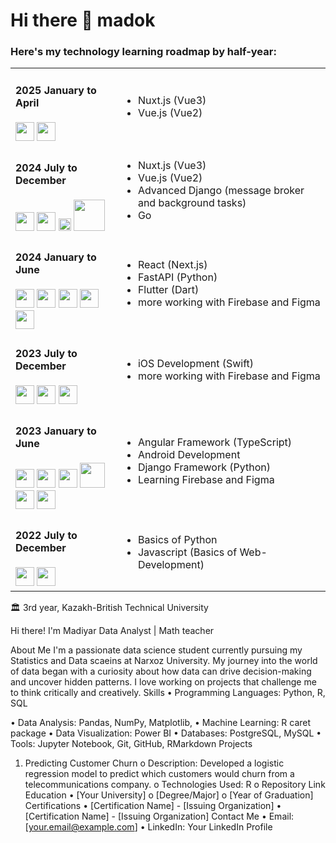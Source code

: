 # Hi there 👋 madok


<!--
**madok47/madok47** is a ✨ _special_ ✨ repository because its `README.md` (this file) appears on your GitHub profile.

Here are some ideas to get you started:

- 🔭 I’m currently working on ...
- 🌱 I’m currently learning ...
- 👯 I’m looking to collaborate on ...
- 🤔 I’m looking for help with ...
- 💬 Ask me about ...
- 📫 How to reach me: ...
- 😄 Pronouns: ...
- ⚡ Fun fact: ...
-->

<h3>Here's my technology learning roadmap by half-year:</h3>

<table>
<tr>
<td>
<h4>2025 January to April</h4>

<div>
<img src="assets/nuxt.svg" width="30"/>
<img src="assets/vue.png" width="30"/>
</div>

</td>
<td>
    <ul>
        <li>Nuxt.js (Vue3)</li>
        <li>Vue.js (Vue2)</li>
    </ul>
</td>
</tr>

<tr>
<td>
<h4>2024 July to December</h4>

<div>
<img src="assets/nuxt.svg" width="30"/>
<img src="assets/vue.png" width="30"/>
<img src="assets/django.png" width="20"/>
<img src="assets/go.png" width="50"/>
</div>

</td>
<td>
    <ul>
    <li>Nuxt.js (Vue3)</li>
    <li>Vue.js (Vue2)</li>
    <li>Advanced Django (message broker and background tasks)</li>
    <li>Go</li>
    </ul>
</td>
</tr>

<tr>
<td>
<h4>2024 January to June</h4>

<div>
<img src="assets/react.svg" width="30"/>
<img src="assets/python-original.svg" width="30"/>
<img src="assets/flutterio-icon.svg" width="30"/>
<img src="assets/firebase-icon.svg" width="30"/>
<img src="assets/figma-icon.svg" width="30"/>
</div>

</td>
<td>
    <ul>
    <li>React (Next.js)</li>
    <li>FastAPI (Python)</li>
    <li>Flutter (Dart)</li>
    <li>more working with Firebase and Figma</li>
    </ul>
</td>
</tr>

<tr>
<td>

<h4>2023 July to December</h4>
<div>
<img src="assets/swift-original.svg" width="30"/>
<img src="assets/firebase-icon.svg" width="30"/>
<img src="assets/figma-icon.svg" width="30"/>
</div>

</td>
<td>
    <ul>
    <li>iOS Development (Swift)</li>
    <li>more working with Firebase and Figma</li>
    </ul>
</td>
</tr>

<tr>
<td>

<h4>2023 January to June</h4>
<div>
<img src="assets/angular.svg" width="30"/>
<img src="assets/typescript-original.svg" width="30"/>
<img src="assets/android-original-wordmark.svg" width="30"/>
<img src="assets/python-original.svg" width="40"/>
<img src="assets/firebase-icon.svg" width="30"/>
<img src="assets/figma-icon.svg" width="30"/>
</div>

</td>
<td>
    <ul>
    <li>Angular Framework (TypeScript)</li>
    <li>Android Development</li>
    <li>Django Framework (Python)</li>
    <li>Learning Firebase and Figma</li>
    </ul>
</td>
</tr>

<tr>
<td>


<h4>2022 July to December</h4>
<div>
<img src="assets/python-original.svg" width="30"/>
<img src="assets/javascript-original.svg" width="30"/>
</div>

</td>
<td>
    <ul>
    <li>Basics of Python</li>
    <li>Javascript (Basics of Web-Development)</li>
    </ul>
</td>
</tr>

</table>

🏛️ 3rd year, Kazakh-British Technical University


 
Hi there! I'm Madiyar
Data Analyst | Math teacher 
 
About Me
I'm a passionate data science student currently pursuing my Statistics and Data scaeins at Narxoz University. My journey into the world of data began with a curiosity about how data can drive decision-making and uncover hidden patterns. I love working on projects that challenge me to think critically and creatively.
Skills
•	Programming Languages: Python, R, SQL

•	Data Analysis: Pandas, NumPy, Matplotlib, 
•	Machine Learning: R caret package
•	Data Visualization: Power BI
•	Databases: PostgreSQL, MySQL
•	Tools: Jupyter Notebook, Git, GitHub, RMarkdown
Projects
1.	Predicting Customer Churn
o	Description: Developed a logistic regression model to predict which customers would churn from a telecommunications company.
o	Technologies Used: R 
o	Repository Link <insert repository>
Education
•	[Your University]
o	[Degree/Major]
o	[Year of Graduation]
Certifications
•	[Certification Name] - [Issuing Organization]
•	[Certification Name] - [Issuing Organization]
Contact Me
•	Email: [your.email@example.com]
•	LinkedIn: Your LinkedIn Profile

